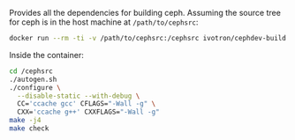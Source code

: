 Provides all the dependencies for building ceph. Assuming the source 
tree for ceph is in the host machine at `/path/to/cephsrc`:

```bash
docker run --rm -ti -v /path/to/cephsrc:/cephsrc ivotron/cephdev-build
```

Inside the container:

```bash
cd /cephsrc
./autogen.sh
./configure \
  --disable-static --with-debug \
  CC='ccache gcc' CFLAGS="-Wall -g" \
  CXX='ccache g++' CXXFLAGS="-Wall -g"
make -j4
make check
```

